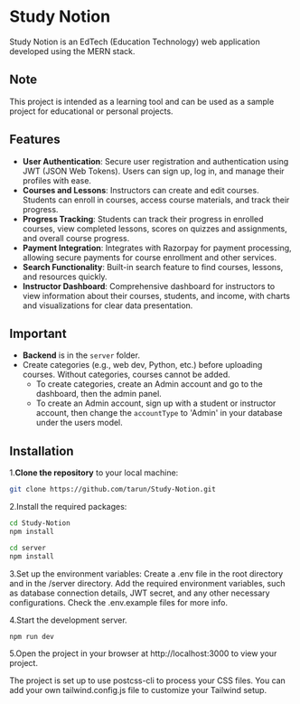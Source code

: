 # Study Notion

Study Notion is an EdTech (Education Technology) web application developed using the MERN stack.

## Note
This project is intended as a learning tool and can be used as a sample project for educational or personal projects.

## Features
- **User Authentication**: Secure user registration and authentication using JWT (JSON Web Tokens). Users can sign up, log in, and manage their profiles with ease.
- **Courses and Lessons**: Instructors can create and edit courses. Students can enroll in courses, access course materials, and track their progress.
- **Progress Tracking**: Students can track their progress in enrolled courses, view completed lessons, scores on quizzes and assignments, and overall course progress.
- **Payment Integration**: Integrates with Razorpay for payment processing, allowing secure payments for course enrollment and other services.
- **Search Functionality**: Built-in search feature to find courses, lessons, and resources quickly.
- **Instructor Dashboard**: Comprehensive dashboard for instructors to view information about their courses, students, and income, with charts and visualizations for clear data presentation.

## Important
- **Backend** is in the `server` folder.
- Create categories (e.g., web dev, Python, etc.) before uploading courses. Without categories, courses cannot be added.
  - To create categories, create an Admin account and go to the dashboard, then the admin panel.
  - To create an Admin account, sign up with a student or instructor account, then change the `accountType` to 'Admin' in your database under the users model.

## Installation

1.**Clone the repository** to your local machine:
   ```bash
   git clone https://github.com/tarun/Study-Notion.git
   ```
2.Install the required packages:

   ```bash
   cd Study-Notion
   npm install 

   cd server
   npm install
   ```
3.Set up the environment variables:
Create a .env file in the root directory and in the /server directory.
Add the required environment variables, such as database connection details, JWT secret, and any other necessary configurations. Check the .env.example files for more info.

4.Start the development server.
```bash
npm run dev
```
5.Open the project in your browser at http://localhost:3000 to view your project.

The project is set up to use postcss-cli to process your CSS files. You can add your own tailwind.config.js file to customize your Tailwind setup.

